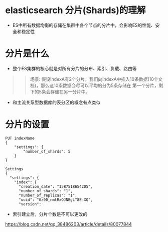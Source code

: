 
# elasticsearch 分片(Shards)的理解
* ES中所有数据均衡的存储在集群中各个节点的分片中，会影响ES的性能、安全和稳定性
# 分片是什么
* 整个ES集群的核心就是对所有分片的分布、索引、负载、路由等
>> 场景:
假设IndexA有2个分片，我们向IndexA中插入10条数据(10个文档)，那么这10条数据会尽可以平均的分为5条存储在
第一个分片，剩下的5条会存储在另一分片中。
* 和主流关系型数据库的表分区的概念有点类似
# 分片的设置
```
PUT indexName
{
    "settings": {
        "number_of_shards": 5
    }
}

Settings
{
  "settings": {
    "index": {
      "creation_date": "1587518654205",
      "number_of_shards": "1",
      "number_of_replicas": "1",
      "uuid": "Gz90_nmtRxOJNBgLT8E-XQ",
      "version": 

```
* 索引建立后，分片个数是不可以更改的

https://blog.csdn.net/qq_38486203/article/details/80077844



